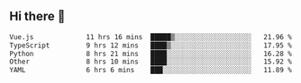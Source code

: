 ## Hi there 👋

<!--START_SECTION:waka-->

```txt
Vue.js             11 hrs 16 mins  █████▒░░░░░░░░░░░░░░░░░░░   21.96 %
TypeScript         9 hrs 12 mins   ████▒░░░░░░░░░░░░░░░░░░░░   17.95 %
Python             8 hrs 21 mins   ████░░░░░░░░░░░░░░░░░░░░░   16.28 %
Other              8 hrs 10 mins   ████░░░░░░░░░░░░░░░░░░░░░   15.92 %
YAML               6 hrs 6 mins    ███░░░░░░░░░░░░░░░░░░░░░░   11.89 %
```

<!--END_SECTION:waka-->
